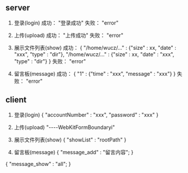 ## server
1. 登录(login)
成功：
    "登录成功"
失败：
    "error"


2. 上传(upload)
成功：
    "上传成功"
失败：
    "error"


3. 展示文件列表(show)
成功：
    {
        "/home/wucz/..." : {"size" : xx, "date" : "xxx", "type" : "dir"},
        "/home/wucz/..." : {"size" : xx, "date" : "xxx", "type" : "dir"}
    }
失败：
    "error"


4. 留言板(message)
成功：
    {
        "1" : {"time" : "xxx", "message" : "xxx"}
    }
失败：
    "error"


## client
1. 登录(login)
{
    "accountNumber" : "xxx", 
    "password" : "xxx"
}

2. 上传(upload)
"----WebKitFormBoundaryi"

3. 展示文件列表(show)
{
    "showList" : "rootPath"
}

4. 留言板(message)
{
    "message_add" : "留言内容";
}

{
    "message_show" : "all";
}